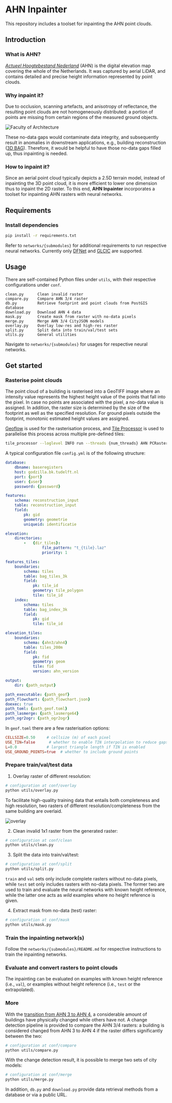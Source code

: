 # AHN Inpainter

This repository includes a toolset for inpainting the AHN point clouds.

## Introduction

### What is AHN?

[*Actueel Hoogtebestand Nederland*](https://www.ahn.nl/) (AHN) is the digital elevation map covering the whole of the Netherlands. It was captured by aerial LiDAR, and contains detailed and precise height information represented by point clouds.

### Why inpaint it?

Due to occlusion, scanning artefacts, and anisotropy of reflectance, the resulting point clouds are not homogeneously distributed: a portion of points are missing from certain regions of the measured ground objects.

![Faculty of Architecture](./docs/bk.png) 

These no-data gaps would contaminate data integrity, and subsequently result in anomalies in downstream applications, e.g., building reconstruction ([3D BAG](https://3dbag.nl/)). Therefore, it would be helpful to have those no-data gaps filled up, thus inpainting is needed.

### How to inpaint it?

Since an aerial point cloud typically depicts a 2.5D terrain model, instead of inpainting the 3D point cloud, it is more efficient to lower one dimension thus to inpaint the 2D raster. To this end, **AHN Inpainter** incorporates a toolset for inpainting AHN rasters with neural networks.

## Requirements

### Install dependencies

```bash
pip install -r requirements.txt
```

Refer to `networks/{submodules}` for additional requirements to run respective neural networks. Currently only [DFNet](https://dl.acm.org/doi/10.1145/3343031.3351002) and [GLCIC](https://dl.acm.org/doi/abs/10.1145/3072959.3073659?casa_token=0-rmKkKqKlMAAAAA:VIw6o1unLfxogk0kSL4EK5nAeteZWs0VDq19utHpe9L443fn5QSZEDd_P70_3noLQtXXnveF6EV3gg) are supported.

 ## Usage

There are self-contained Python files under `utils`, with their respective configurations under `conf`. 

```
clean.py      Clean invalid raster
compare.py    Compare AHN 3/4 raster
db.py         Retrieve footprint and point clouds from PostGIS database
download.py   Download AHN 4 data
mask.py       Create mask from raster with no-data pixels
merge.py      Merge AHN 3/4 CityJSON models
overlay.py    Overlay low-res and high-res raster
split.py      Split data into train/val/test sets
utils.py      General utilities
```

Navigate to `networks/{submodules}` for usages for respective neural networks.

## Get started

### Rasterise point clouds

The point cloud of a building is rasterised into a GeoTIFF image where an intensity value represents the highest height value of the points that fall into the pixel. In case no points are associated with the pixel, a no-data value is assigned. In addition, the raster size is determined by the size of the footprint as well as the specified resolution. For ground pixels outside the footprint, monotonic estimated height values are assigned. 

[Geoflow](https://github.com/geoflow3d/geoflow) is used for the rasterisation process, and [Tile Processor](https://github.com/tudelft3d/tile-processor) is used to parallelise this process across multiple pre-defined tiles:

```bash
tile_processor --loglevel INFO run --threads {num_threads} AHN PCRasterise  {path_config.yml} $(cat tile_ids.txt)
```

A typical configuration file `config.yml`  is of the following structure:

```yaml
database:
    dbname: baseregisters
    host: godzilla.bk.tudelft.nl
    port: {port}
    user: {user}
    password: {password}

features:
    schema: reconstruction_input
    table: reconstruction_input
    field:
        pk: gid
        geometry: geometrie
        uniqueid: identificatie

elevation:
    directories:
        -   {dir_tiles}:
                file_pattern: "t_{tile}.laz"
                priority: 1

features_tiles:
    boundaries:
        schema: tiles
        table: bag_tiles_3k
        field:
            pk: tile_id
            geometry: tile_polygon
            tile: tile_id
    index:
        schema: tiles
        table: bag_index_3k
        field:
            pk: gid
            tile: tile_id

elevation_tiles:
    boundaries:
        schema: {ahn3/ahn4}
        table: tiles_200m
        field:
            pk: fid
            geometry: geom
            tile: fid
            version: ahn_version

output:
    dir: {path_output}

path_executable: {path_geof}
path_flowchart: {path_flowchart.json}
doexec: true
path_toml: {path_geof.toml}
path_lasmerge: {path_lasmerge64}
path_ogr2ogr: {path_ogr2ogr}
```

In `geof.toml` there are a few rasterisation options:

```toml
CELLSIZE=0.50     # cellsize (m) of each pixel
USE_TIN=false      # whether to enable TIN interpolation to reduce gaps
L=0.0             # largest triangle length if TIN is enabled
USE_GROUND_POINTS=true  # whether to include ground points
```

### Prepare train/val/test data

1. Overlay raster of different resolution:

```bash
# configuration at conf/overlay
python utils/overlay.py
```

To facilitate high-quality training data that entails both completeness and high resolution, two rasters of different resolution/completeness from the same building are overlaid.

![overlay](./docs/overlay.png)

2. Clean invalid 1x1 raster from the generated raster:

```bash
# configuration at conf/clean
python utils/clean.py
```

3. Split the data into train/val/test:

```bash
# configuration at conf/split
python utils/split.py
```

`train` and `val` sets only include complete rasters without no-data pixels, while `test` set only includes rasters with no-data pixels. The former two are used to train and evaluate the neural networks with known height reference, while the latter one acts as *wild* examples where no height reference is given.

4. Extract mask from no-data (test) raster:

```bash
# configuration at conf/mask
python utils/mask.py
```

### Train the inpainting network(s)

Follow the `networks/{submodules}/README.md` for respective instructions to train the inpainting networks.

### Evaluate and convert rasters to point clouds

The inpainting can be evaluated on examples with known height reference (i.e., `val`), or examples without height reference (i.e., `test` or the extrapolated).

### More

With the [transition from AHN 3 to AHN 4](https://www.ahn.nl/ahn-4), a considerable amount of buildings have physically changed while others have not. A change detection pipeline is provided to compare the AHN 3/4 rasters: a building is considered changed from AHN 3 to AHN 4 if the raster differs significantly between the two:

```bash
# configuration at conf/compare
python utils/compare.py
```

With the change detection result, it is possible to merge two sets of city models:

```bash
# configuration at conf/merge
python utils/merge.py
```

In addition, `db.py` and `download.py` provide data retrieval methods from a database or via a public URL.
